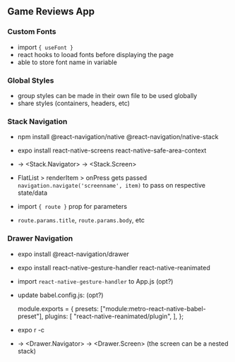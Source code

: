 ## Game Reviews App

### Custom Fonts

- import `{ useFont }`
- react hooks to looad fonts before displaying the page
- able to store font name in variable

### Global Styles

- group styles can be made in their own file to be used globally
- share styles (containers, headers, etc)

### Stack Navigation

- npm install @react-navigation/native @react-navigation/native-stack
- expo install react-native-screens react-native-safe-area-context
- <NavigationContainer> -> <Stack.Navigator> -> <Stack.Screen>

- FlatList > renderItem > onPress gets passed `navigation.navigate('screenname', item)` to pass on respective state/data
- import `{ route }` prop for parameters
- `route.params.title`, `route.params.body`, etc

### Drawer Navigation

- expo install @react-navigation/drawer
- expo install react-native-gesture-handler react-native-reanimated
- import `react-native-gesture-handler` to App.js (opt?)
- update babel.config.js: (opt?)

  module.exports = {
  presets: ["module:metro-react-native-babel-preset"],
  plugins: [
  "react-native-reanimated/plugin",
  ],
  };

- expo r -c

- <NavigationContainer> -> <Drawer.Navigator> -> <Drawer.Screen> (the screen can be a nested stack)
